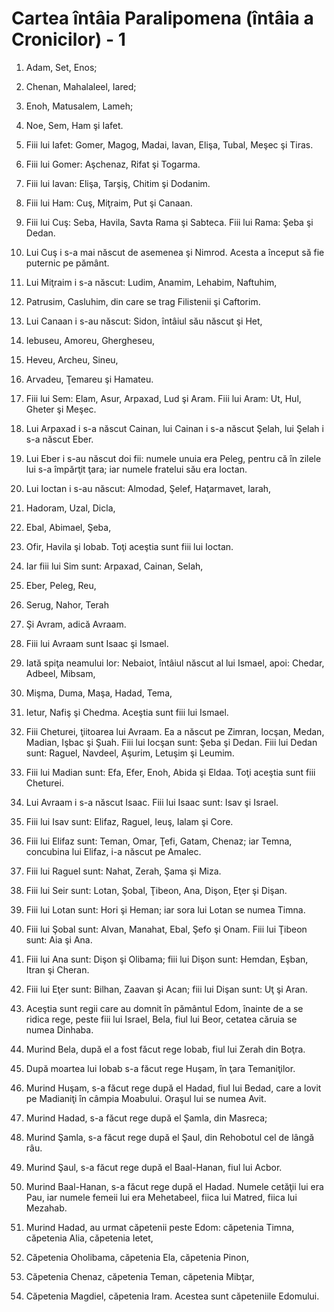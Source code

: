 # Cartea &#238;nt&#226;ia Paralipomena (&#238;nt&#226;ia a Cronicilor) - 1

1. Adam, Set, Enos; 

2. Chenan, Mahalaleel, Iared; 

3. Enoh, Matusalem, Lameh; 

4. Noe, Sem, Ham şi Iafet. 

5. Fiii lui Iafet: Gomer, Magog, Madai, Iavan, Elişa, Tubal, Meşec şi Tiras. 

6. Fiii lui Gomer: Aşchenaz, Rifat şi Togarma. 

7. Fiii lui Iavan: Elişa, Tarşiş, Chitim şi Dodanim. 

8. Fiii lui Ham: Cuş, Miţraim, Put şi Canaan. 

9. Fiii lui Cuş: Seba, Havila, Savta Rama şi Sabteca. Fiii lui Rama: Şeba şi Dedan. 

10. Lui Cuş i s-a mai născut de asemenea şi Nimrod. Acesta a început să fie puternic pe pământ. 

11. Lui Miţraim i s-a născut: Ludim, Anamim, Lehabim, Naftuhim, 

12. Patrusim, Casluhim, din care se trag Filistenii şi Caftorim. 

13. Lui Canaan i s-au născut: Sidon, întâiul său născut şi Het, 

14. Iebuseu, Amoreu, Ghergheseu, 

15. Heveu, Archeu, Sineu, 

16. Arvadeu, Ţemareu şi Hamateu. 

17. Fiii lui Sem: Elam, Asur, Arpaxad, Lud şi Aram. Fiii lui Aram: Ut, Hul, Gheter şi Meşec. 

18. Lui Arpaxad i s-a născut Cainan, lui Cainan i s-a născut Şelah, lui Şelah i s-a născut Eber. 

19. Lui Eber i s-au născut doi fii: numele unuia era Peleg, pentru că în zilele lui s-a împărţit ţara; iar numele fratelui său era Ioctan. 

20. Lui Ioctan i s-au născut: Almodad, Şelef, Haţarmavet, Iarah, 

21. Hadoram, Uzal, Dicla, 

22. Ebal, Abimael, Şeba, 

23. Ofir, Havila şi Iobab. Toţi aceştia sunt fiii lui Ioctan. 

24. Iar fiii lui Sim sunt: Arpaxad, Cainan, Selah, 

25. Eber, Peleg, Reu, 

26. Serug, Nahor, Terah 

27. Şi Avram, adică Avraam. 

28. Fiii lui Avraam sunt Isaac şi Ismael. 

29. Iată spiţa neamului lor: Nebaiot, întâiul născut al lui Ismael, apoi: Chedar, Adbeel, Mibsam, 

30. Mişma, Duma, Maşa, Hadad, Tema, 

31. Ietur, Nafiş şi Chedma. Aceştia sunt fiii lui Ismael. 

32. Fiii Cheturei, ţiitoarea lui Avraam. Ea a născut pe Zimran, Iocşan, Medan, Madian, Işbac şi Şuah. Fiii lui Iocşan sunt: Şeba şi Dedan. Fiii lui Dedan sunt: Raguel, Navdeel, Aşurim, Letuşim şi Leumim. 

33. Fiii lui Madian sunt: Efa, Efer, Enoh, Abida şi Eldaa. Toţi aceştia sunt fiii Cheturei. 

34. Lui Avraam i s-a născut Isaac. Fiii lui Isaac sunt: Isav şi Israel. 

35. Fiii lui Isav sunt: Elifaz, Raguel, Ieuş, Ialam şi Core. 

36. Fiii lui Elifaz sunt: Teman, Omar, Ţefi, Gatam, Chenaz; iar Temna, concubina lui Elifaz, i-a născut pe Amalec. 

37. Fiii lui Raguel sunt: Nahat, Zerah, Şama şi Miza. 

38. Fiii lui Seir sunt: Lotan, Şobal, Ţibeon, Ana, Dişon, Eţer şi Dişan. 

39. Fiii lui Lotan sunt: Hori şi Heman; iar sora lui Lotan se numea Timna. 

40. Fiii lui Şobal sunt: Alvan, Manahat, Ebal, Şefo şi Onam. Fiii lui Ţibeon sunt: Aia şi Ana. 

41. Fiii lui Ana sunt: Dişon şi Olibama; fiii lui Dişon sunt: Hemdan, Eşban, Itran şi Cheran. 

42. Fiii lui Eţer sunt: Bilhan, Zaavan şi Acan; fiii lui Dişan sunt: Uţ şi Aran. 

43. Aceştia sunt regii care au domnit în pământul Edom, înainte de a se ridica rege, peste fiii lui Israel, Bela, fiul lui Beor, cetatea căruia se numea Dinhaba. 

44. Murind Bela, după el a fost făcut rege Iobab, fiul lui Zerah din Boţra. 

45. După moartea lui Iobab s-a făcut rege Huşam, în ţara Temaniţilor. 

46. Murind Huşam, s-a făcut rege după el Hadad, fiul lui Bedad, care a lovit pe Madianiţi în câmpia Moabului. Oraşul lui se numea Avit. 

47. Murind Hadad, s-a făcut rege după el Şamla, din Masreca; 

48. Murind Şamla, s-a făcut rege după el Şaul, din Rehobotul cel de lângă râu. 

49. Murind Şaul, s-a făcut rege după el Baal-Hanan, fiul lui Acbor. 

50. Murind Baal-Hanan, s-a făcut rege după el Hadad. Numele cetăţii lui era Pau, iar numele femeii lui era Mehetabeel, fiica lui Matred, fiica lui Mezahab. 

51. Murind Hadad, au urmat căpetenii peste Edom: căpetenia Timna, căpetenia Alia, căpetenia Ietet, 

52. Căpetenia Oholibama, căpetenia Ela, căpetenia Pinon, 

53. Căpetenia Chenaz, căpetenia Teman, căpetenia Mibţar, 

54. Căpetenia Magdiel, căpetenia Iram. Acestea sunt căpeteniile Edomului. 

